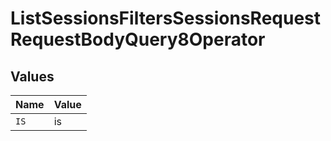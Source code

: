 # ListSessionsFiltersSessionsRequestRequestBodyQuery8Operator


## Values

| Name  | Value |
| ----- | ----- |
| `IS`  | is    |